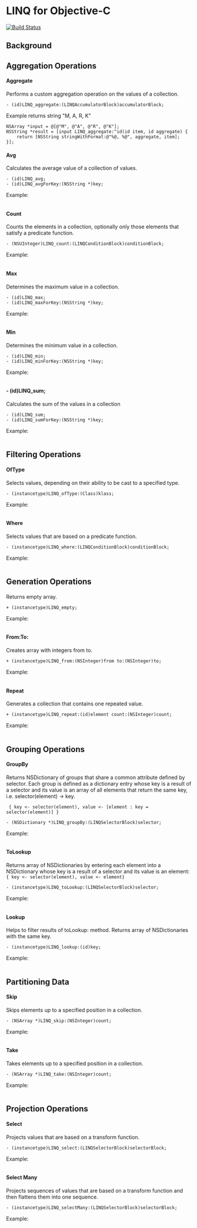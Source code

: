 # LINQ for Objective-C

[![Build Status](https://travis-ci.org/michalkonturek/LINQ.png)](https://travis-ci.org/michalkonturek/LINQ)


<!--[![Build Status](https://travis-ci.org/michalkonturek/LINQ.png?branch=develop)](https://travis-ci.org/michalkonturek/LINQ)-->


## Background

## Aggregation Operations


#### Aggregate

 Performs a custom aggregation operation on the values of a collection.

```objc
- (id)LINQ_aggregate:(LINQAccumulatorBlock)accumulatorBlock;
```

Example returns string "M, A, R, K"

```objc
NSArray *input = @[@"M", @"A", @"R", @"K"];
NSString *result = [input LINQ_aggregate:^id(id item, id aggregate) {
    return [NSString stringWithFormat:@"%@, %@", aggregate, item];
}];	

```

#### Avg

Calculates the average value of a collection of values.

```objc
- (id)LINQ_avg;
- (id)LINQ_avgForKey:(NSString *)key; 
```

Example: 

```objc

```


#### Count

 Counts the elements in a collection, optionally only 
 those elements that satisfy a predicate function.

```objc
- (NSUInteger)LINQ_count:(LINQConditionBlock)conditionBlock;
```
 
 Example: 

```

```


#### Max

 Determines the maximum value in a collection.

```objc
- (id)LINQ_max;
- (id)LINQ_maxForKey:(NSString *)key;
```

Example: 

```objc

```



#### Min

 Determines the minimum value in a collection.

```objc
- (id)LINQ_min;
- (id)LINQ_minForKey:(NSString *)key;
```

Example: 

```objc

```


#### - (id)LINQ_sum;

 Calculates the sum of the values in a collection

```objc
- (id)LINQ_sum;
- (id)LINQ_sumForKey:(NSString *)key;
```
 
 Example: 

```objc

```





<!--## Concatenation Operations-->

<!--## Converting Data Types-->


## Filtering Operations

#### OfType

 Selects values, depending on their ability to be cast to a specified type.

```objc
- (instancetype)LINQ_ofType:(Class)klass;
```

 Example: 

```objc

```

#### Where

 Selects values that are based on a predicate function.

```objc
- (instancetype)LINQ_where:(LINQConditionBlock)conditionBlock;
```

 Example: 

```objc

```


## Generation Operations

#### 

Returns empty array.

```objc
+ (instancetype)LINQ_empty;
```

Example: 

```objc

```


#### From:To:

Creates array with integers from to.

```objc
+ (instancetype)LINQ_from:(NSInteger)from to:(NSInteger)to;
```

Example: 

```objc

```


#### Repeat

Generates a collection that contains one repeated value.

```objc
+ (instancetype)LINQ_repeat:(id)element count:(NSInteger)count;
```

Example: 

```objc

```



## Grouping Operations


#### GroupBy

 Returns NSDictionary of groups that share a common
 attribute defined by selector. Each group is defined
 as a dictionary entry whose key is a result of a selector
 and its value is an array of all elements that return
 the same key, i.e. selector(element) -> key.


` { key <- selector(element), value <- [element : key = selector(element)] }`


```objc
- (NSDictionary *)LINQ_groupBy:(LINQSelectorBlock)selector;
```

Example: 

```objc

```

#### ToLookup

 Returns array of NSDictionaries by entering each element
 into a NSDictionary whose key is a result of a selector
 and its value is an element: ` { key <- selector(element), value <- element}`
 

```objc
- (instancetype)LINQ_toLookup:(LINQSelectorBlock)selector;
```

Example: 

```objc

```

#### Lookup

 Helps to filter results of toLookup: method.
 Returns array of NSDictionaries with the same key.


```objc
- (instancetype)LINQ_lookup:(id)key;
```

Example: 

```objc

```





<!--## Join Operations-->


<!--## Element Operations-->


<!--## Equality Operations-->




## Partitioning Data

#### Skip

Skips elements up to a specified position in a collection.

```objc
- (NSArray *)LINQ_skip:(NSInteger)count;
```

Example: 

```objc

```



#### Take

 Takes elements up to a specified position in a collection.


```objc
- (NSArray *)LINQ_take:(NSInteger)count;
```

Example: 

```objc

```

## Projection Operations

#### Select

 Projects values that are based on a transform function.

```objc
- (instancetype)LINQ_select:(LINQSelectorBlock)selectorBlock;
```

Example: 

```objc

```

#### Select Many

 Projects sequences of values that are based on a transform
 function and then flattens them into one sequence.

```objc
- (instancetype)LINQ_selectMany:(LINQSelectorBlock)selectorBlock;
```

Example: 

```objc

```



<!--
## Quantifier Operations


## Set Operations


## Sorting Data

-->

